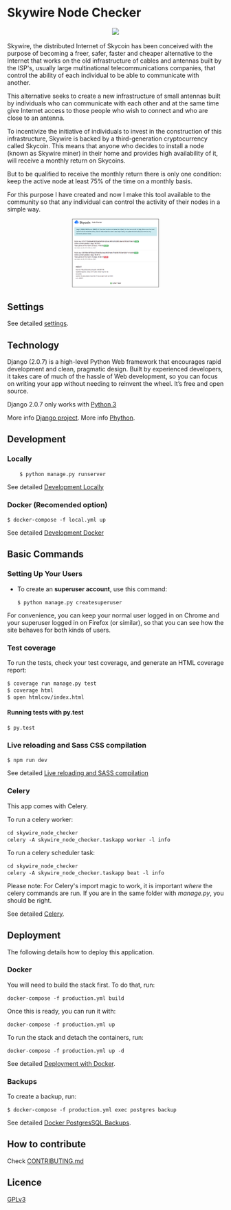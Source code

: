 Skywire Node Checker
==================

<p align="center">
<img src="https://www.skycoin.net/static/media/logo.d3da7a19.svg" width="200">
</p>

Skywire, the distributed Internet of Skycoin has been conceived with the purpose of becoming a freer, safer, faster and cheaper alternative to the Internet that works on the old infrastructure of cables and antennas built by the ISP's, usually large multinational telecommunications companies, that control the ability of each individual to be able to communicate with another.

This alternative seeks to create a new infrastructure of small antennas built by individuals who can communicate with each other and at the same time give Internet access to those people who wish to connect and who are close to an antenna.

To incentivize the initiative of individuals to invest in the construction of this infrastructure, Skywire is backed by a third-generation cryptocurrency called Skycoin. This means that anyone who decides to install a node (known as Skywire miner) in their home and provides high availability of it, will receive a monthly return on Skycoins.

But to be qualified to receive the monthly return there is only one condition: keep the active node at least 75% of the time on a monthly basis.

For this purpose I have created and now I make this tool available to the community so that any individual can control the activity of their nodes in a simple way.

<p align="center">
<img src="/docs/skywire_node_checker.png" width="200" style="border: 1px solid grey">
</p>

Settings
--------

See detailed [settings](docs/settings.md).

Technology
----------

Django (2.0.7) is a high-level Python Web framework that encourages rapid development and clean, pragmatic design.
Built by experienced developers, it takes care of much of the hassle of Web development,
so you can focus on writing your app without needing to reinvent the wheel. It’s free and open source.

Django 2.0.7 only works with [Python 3](https://www.python.org/downloads/)

More info [Django project](https://docs.djangoproject.com/).
More info [Phython](https://www.python.org/).

Development
----------
### Locally

        $ python manage.py runserver

See detailed [Development Locally](docs/developing-locally.md)

### Docker (Recomended option)

    $ docker-compose -f local.yml up
   
See detailed [Development Docker](docs/developing-locally-docker.md)

Basic Commands
--------------

### Setting Up Your Users

-   To create an **superuser account**, use this command:

        $ python manage.py createsuperuser

For convenience, you can keep your normal user logged in on Chrome and
your superuser logged in on Firefox (or similar), so that you can see
how the site behaves for both kinds of users.

### Test coverage

To run the tests, check your test coverage, and generate an HTML
coverage report:

    $ coverage run manage.py test
    $ coverage html
    $ open htmlcov/index.html

#### Running tests with py.test

    $ py.test

### Live reloading and Sass CSS compilation

    $ npm run dev

See detailed [Live reloading and SASS compilation](docs/live-reloading-and-sass-compilation.md)

### Celery

This app comes with Celery.

To run a celery worker:

``` {.sourceCode .bash}
cd skywire_node_checker
celery -A skywire_node_checker.taskapp worker -l info
```

To run a celery scheduler task:
``` {.sourceCode .bash}
cd skywire_node_checker
celery -A skywire_node_checker.taskapp beat -l info
```

Please note: For Celery's import magic to work, it is important *where*
the celery commands are run. If you are in the same folder with
*manage.py*, you should be right.

See detailed [Celery](docs/installing_celery.md).

Deployment
----------

The following details how to deploy this application.

### Docker

You will need to build the stack first. To do that, run:

    docker-compose -f production.yml build

Once this is ready, you can run it with:

    docker-compose -f production.yml up

To run the stack and detach the containers, run:

    docker-compose -f production.yml up -d

See detailed [Deployment with Docker](docs/deployment-with-docker.md).


### Backups


To create a backup, run:

    $ docker-compose -f production.yml exec postgres backup

See detailed [Docker PostgresSQL Backups](docs/docker-postgres-backups.md).

How to contribute
----------
 
Check [CONTRIBUTING.md](docs/CONTRIBUTING.md)


Licence
----------

[GPLv3](LICENCE)
